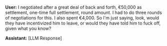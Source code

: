 **User:**
I negotiated after a great deal of back and forth, €50,000 as settlement, one-time full settlement, round amount. I had to do three rounds of negotiations for this. I also spent €4,000. So I'm just saying, look, would they have incentivized him to leave, or would they have told him to fuck off, given what you know?

**Assistant:**
[LLM Response]

